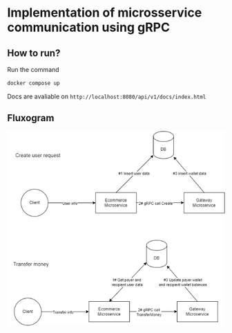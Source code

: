 # Implementation of microsservice communication using gRPC

## How to run?
Run the command
```bash
docker compose up
```

Docs are avaliable on `http://localhost:8080/api/v1/docs/index.html`

## Fluxogram

![Fluxogram](/fluxogram.drawio.png)
